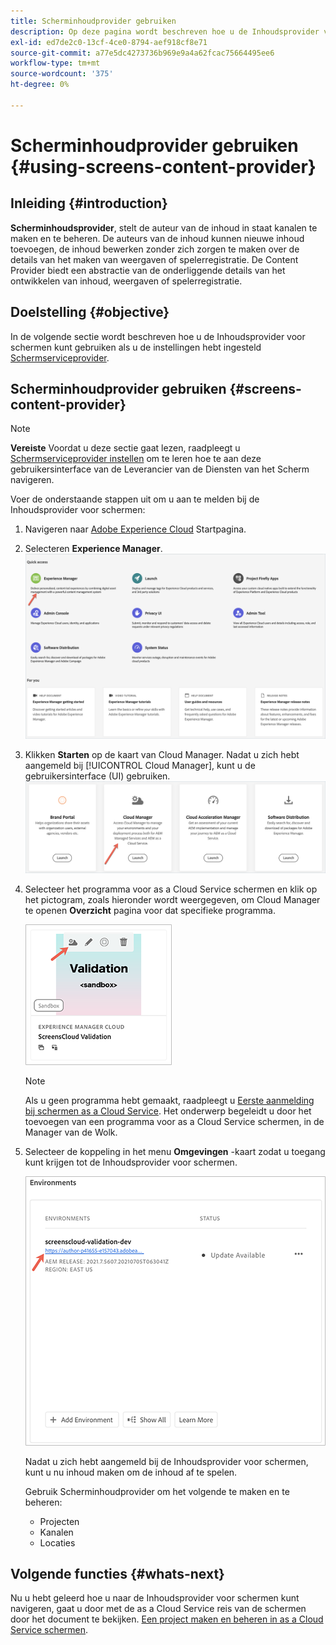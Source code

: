 ```yaml
---
title: Scherminhoudprovider gebruiken
description: Op deze pagina wordt beschreven hoe u de Inhoudsprovider voor schermen kunt gebruiken om inhoud te maken.
exl-id: ed7de2c0-13cf-4ce0-8794-aef918cf8e71
source-git-commit: a77e5dc4273736b969e9a4a62fcac75664495ee6
workflow-type: tm+mt
source-wordcount: '375'
ht-degree: 0%

---
```


# Scherminhoudprovider gebruiken {#using-screens-content-provider}

## Inleiding {#introduction}

**Scherminhoudsprovider**, stelt de auteur van de inhoud in staat kanalen te maken en te beheren. De auteurs van de inhoud kunnen nieuwe inhoud toevoegen, de inhoud bewerken zonder zich zorgen te maken over de details van het maken van weergaven of spelerregistratie. De Content Provider biedt een abstractie van de onderliggende details van het ontwikkelen van inhoud, weergaven of spelerregistratie.

## Doelstelling {#objective}

In de volgende sectie wordt beschreven hoe u de Inhoudsprovider voor schermen kunt gebruiken als u de instellingen hebt ingesteld [Schermserviceprovider](https://experienceleague.adobe.com/docs/experience-manager-cloud-service/content/screens-as-cloud-service/configure-screens-cloud/navigating-to-screens-services-provider.html).

## Scherminhoudprovider gebruiken {#screens-content-provider}

>[!NOTE]
>**Vereiste**
>Voordat u deze sectie gaat lezen, raadpleegt u [Schermserviceprovider instellen](https://experienceleague.adobe.com/docs/experience-manager-cloud-service/content/screens-as-cloud-service/configure-screens-cloud/navigating-to-screens-services-provider.html) om te leren hoe te aan deze gebruikersinterface van de Leverancier van de Diensten van het Scherm navigeren.

Voer de onderstaande stappen uit om u aan te melden bij de Inhoudsprovider voor schermen:

1. Navigeren naar [Adobe Experience Cloud](https://experience.adobe.com) Startpagina.

1. Selecteren **Experience Manager**.
   ![Openingspagina voor Snelle toegang tot gebieden van Experience Manager.](/help/implementing/cloud-manager/getting-access-to-aem-in-cloud/assets/landing-page1.png)

1. Klikken **Starten** op de kaart van Cloud Manager. Nadat u zich hebt aangemeld bij [!UICONTROL Cloud Manager], kunt u de gebruikersinterface (UI) gebruiken.
   ![Vier gebieden van Cloud Manager — Brand Portal, Cloud Manager, Cloud Acceleration Manager en Software Distribution — elk met een eigen Launch-knop.](/help/implementing/cloud-manager/getting-access-to-aem-in-cloud/assets/landing-page2.png)

1. Selecteer het programma voor as a Cloud Service schermen en klik op het pictogram, zoals hieronder wordt weergegeven, om Cloud Manager te openen **Overzicht** pagina voor dat specifieke programma.

   ![Pictogram voor de overzichtspagina van Cloud Manager wordt helemaal links op een werkbalk weergegeven.](/help/screens-cloud/assets/configure/screens-cp-1.png)

   >[!NOTE]
   >Als u geen programma hebt gemaakt, raadpleegt u [Eerste aanmelding bij schermen as a Cloud Service](https://experienceleague.adobe.com/docs/experience-manager-cloud-service/content/screens-as-cloud-service/onboarding-screens-cloud/first-time-login-screens-cloud.html). Het onderwerp begeleidt u door het toevoegen van een programma voor as a Cloud Service schermen, in de Manager van de Wolk.

1. Selecteer de koppeling in het menu **Omgevingen** -kaart zodat u toegang kunt krijgen tot de Inhoudsprovider voor schermen.

   ![Koppeling die is gemarkeerd via de kaart voor omgevingen waarmee u toegang krijgt tot de Content Provider voor schermen.](/help/screens-cloud/assets/configure/screens-cp-2.png)

   Nadat u zich hebt aangemeld bij de Inhoudsprovider voor schermen, kunt u nu inhoud maken om de inhoud af te spelen.

   Gebruik Scherminhoudprovider om het volgende te maken en te beheren:

   * Projecten
   * Kanalen
   * Locaties

## Volgende functies {#whats-next}

Nu u hebt geleerd hoe u naar de Inhoudsprovider voor schermen kunt navigeren, gaat u door met de as a Cloud Service reis van de schermen door het document te bekijken. [Een project maken en beheren in as a Cloud Service schermen](https://experienceleague.adobe.com/docs/experience-manager-cloud-service/content/screens-as-cloud-service/create-content/creating-projects-screens-cloud.html).
